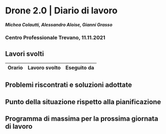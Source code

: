 # Drone 2.0 | Diario di lavoro
##### Michea Colautti, Alessandro Aloise, Gianni Grasso
### Centro Professionale Trevano, 11.11.2021

## Lavori svolti


|Orario        |Lavoro svolto                                                      |Eseguito da         |
|--------------|-------------------------------------------------------------------|--------------------|

##  Problemi riscontrati e soluzioni adottate


 


##  Punto della situazione rispetto alla pianificazione


## Programma di massima per la prossima giornata di lavoro



